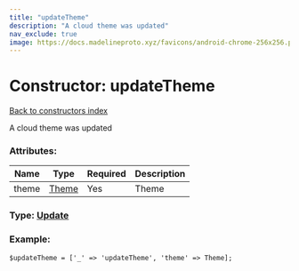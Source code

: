 ```yaml
---
title: "updateTheme"
description: "A cloud theme was updated"
nav_exclude: true
image: https://docs.madelineproto.xyz/favicons/android-chrome-256x256.png
---
```

# Constructor: updateTheme  
[Back to constructors index](/API_docs/constructors/index.html)



A cloud theme was updated

### Attributes:

| Name     |    Type       | Required | Description |
|----------|---------------|----------|-------------|
|theme|[Theme](/API_docs/types/Theme.html) | Yes|Theme|



### Type: [Update](/API_docs/types/Update.html)


### Example:

```
$updateTheme = ['_' => 'updateTheme', 'theme' => Theme];
```  
